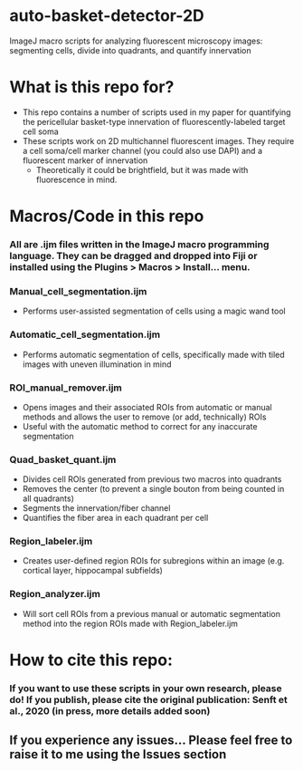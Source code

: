# auto-basket-detector-2D
ImageJ macro scripts for analyzing fluorescent microscopy images: segmenting cells, divide into quadrants, and quantify innervation

# What is this repo for?
* This repo contains a number of scripts used in my paper for quantifying the pericellular basket-type innervation of fluorescently-labeled target cell soma
* These scripts work on 2D multichannel fluorescent images. They require a cell soma/cell marker channel (you could also use DAPI) and a fluorescent marker of innervation
    * Theoretically it could be brightfield, but it was made with fluorescence in mind.

# Macros/Code in this repo
### All are .ijm files written in the ImageJ macro programming language. They can be dragged and dropped into Fiji or installed using the Plugins > Macros > Install... menu.
### Manual_cell_segmentation.ijm
* Performs user-assisted segmentation of cells using a magic wand tool
### Automatic_cell_segmentation.ijm
* Performs automatic segmentation of cells, specifically made with tiled images with uneven illumination in mind
### ROI_manual_remover.ijm
* Opens images and their associated ROIs from automatic or manual methods and allows the user to remove (or add, technically) ROIs
* Useful with the automatic method to correct for any inaccurate segmentation
### Quad_basket_quant.ijm
* Divides cell ROIs generated from previous two macros into quadrants
* Removes the center (to prevent a single bouton from being counted in all quadrants)
* Segments the innervation/fiber channel
* Quantifies the fiber area in each quadrant per cell
### Region_labeler.ijm
* Creates user-defined region ROIs for subregions within an image (e.g. cortical layer, hippocampal subfields)
### Region_analyzer.ijm
* Will sort cell ROIs from a previous manual or automatic segmentation method into the region ROIs made with Region_labeler.ijm
    
# How to cite this repo:
### If you want to use these scripts in your own research, please do! If you publish, please cite the original publication: Senft et al., 2020 (in press, more details added soon)

## If you experience any issues... Please feel free to raise it to me using the Issues section
